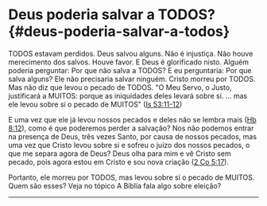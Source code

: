 # Deus poderia salvar a TODOS? {#deus-poderia-salvar-a-todos}

TODOS estavam perdidos. Deus salvou alguns. Não é injustiça. Não houve merecimento dos salvos. Houve favor. E Deus é glorificado nisto. Alguém poderia perguntar: Por que não salva a TODOS? E eu perguntaria: Por que salva alguns? Ele não precisaria salvar ninguém. Cristo morreu por TODOS. Mas não diz que levou o pecado de TODOS. &quot;O Meu Servo, o Justo, justificará a MUITOS: porque as iniquidades deles levará sobre si. ... mas ele levou sobre si o pecado de MUITOS&quot; ([Is 53:11-12](http://bibliaonline.com.br/acf/is/53/11-12))

E uma vez que ele já levou nossos pecados e deles não se lembra mais ([Hb 8:12](http://bibliaonline.com.br/acf/hb/8/12)), como é que poderemos perder a salvação? Nos não podemos entrar na presença de Deus, três vezes Santo, por causa de nossos pecados, mas uma vez que Cristo levou sobre si e sofreu o juízo dos nossos pecados, o que me separa agora de Deus? Deus olha para mim e vê Cristo sem pecado, pois agora estou em Cristo e sou nova criação ([2 Co 5:17](http://bibliaonline.com.br/acf/2co/5/17)).

Portanto, ele morreu por TODOS, mas levou sobre si o pecado de MUITOS. Quem são esses? Veja no tópico A Bíblia fala algo sobre eleição?

*****